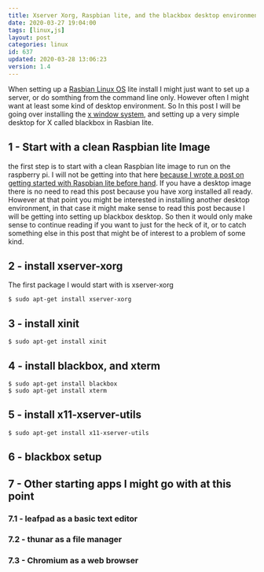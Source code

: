 ```yaml
---
title: Xserver Xorg, Raspbian lite, and the blackbox desktop environment
date: 2020-03-27 19:04:00
tags: [linux,js]
layout: post
categories: linux
id: 637
updated: 2020-03-28 13:06:23
version: 1.4
---
```


When setting up a [Rasbian Linux OS](https://en.wikipedia.org/wiki/Raspbian) lite install I might just want to set up a server, or do somthing from the command line only. However often I might want at least some kind of desktop environment. So In this post I will be going over installing the [x window system](https://en.wikipedia.org/wiki/X_Window_System#Limitations_and_criticism), and setting up a very simple desktop for X called blackbox in Rasbian lite.

<!-- more -->


## 1 - Start with a clean Raspbian lite Image

the first step is to start with a clean Raspbian lite image to run on the raspberry pi. I will not be getting into that here [because I wrote a post on getting started with Raspbian lite before hand](/2020/03/25/linux-raspbian-lite-getting-started/). If you have a desktop image there is no need to read this post because you have xorg installed all ready. However at that point you might be interested in installing another desktop environment, in that case it might make sense to read this post because I will be getting into setting up blackbox desktop. So then it would only make sense to continue reading if you want to just for the heck of it, or to catch something else in this post that might be of interest to a problem of some kind.

## 2 - install xserver-xorg

The first package I would start with is xserver-xorg

```
$ sudo apt-get install xserver-xorg
```

## 3 - install xinit

```
$ sudo apt-get install xinit
```

## 4 - install blackbox, and xterm

```
$ sudo apt-get install blackbox
$ sudo apt-get install xterm
```

## 5 - install x11-xserver-utils

```
$ sudo apt-get install x11-xserver-utils
```

## 6 - blackbox setup

## 7 - Other starting apps I might go with at this point

### 7.1 - leafpad as a basic text editor

### 7.2 - thunar as a file manager

### 7.3 - Chromium as a web browser
